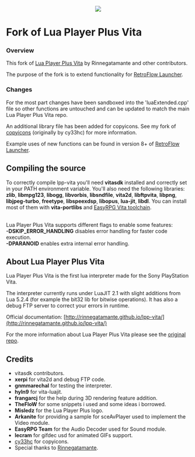 <p align="center">
	<img src="https://github.com/gnmmarechal/lpp-vita/raw/master/banner.png?raw=true"/>
</p>

# Fork of Lua Player Plus Vita 

### Overview
This fork of [Lua Player Plus Vita](https://github.com/Rinnegatamante/lpp-vita) by Rinnegatamante and other contributors.

The purpose of the fork is to extend functionality for [RetroFlow Launcher](https://github.com/jimbob4000/RetroFlow-Launcher).

### Changes
For the most part changes have been sandboxed into the 'luaExtended.cpp' file so other functions are untouched and can be updated to match the main Lua Player Plus Vita repo.

An additional library file has been added for copyicons. See my fork of [copyicons](https://github.com/jimbob4000/copyicons) (originally by cy33hc) for more information.

Example uses of new functions can be found in version 8+ of [RetroFlow Launcher](https://github.com/jimbob4000/RetroFlow-Launcher).

## Compiling the source

To correctly compile lpp-vita you'll need **vitasdk** installed and correctly set in your PATH environment variable. You'll also need the following libraries: **zlib**, **libmpg123**, **libogg**, **libvorbis**, **libsndfile**, **vita2d**, 
**libftpvita**, **libpng**, **libjpeg-turbo**, **freetype**, **libspeexdsp**, **libopus**, **lua-jit**, **libdl**. You can install most of them with **vita-portlibs** and [EasyRPG Vita toolchain](https://ci.easyrpg.org/view/Toolchains/job/toolchain-vita/).<br><br>

Lua Player Plus Vita supports different flags to enable some features:<br>
**-DSKIP_ERROR_HANDLING** disables error handling for faster code execution.<br>
**-DPARANOID** enables extra internal error handling.<br>

## About Lua Player Plus Vita 
Lua Player Plus Vita is the first lua interpreter made for the Sony PlayStation Vita.

The interpreter currently runs under LuaJIT 2.1 with slight additions from Lua 5.2.4 (for example the bit32 lib for bitwise operations). It has also a debug FTP server to correct your errors in runtime.

Official documentation: [http://rinnegatamante.github.io/lpp-vita/](http://rinnegatamante.github.io/lpp-vita/)

For the more information about Lua Player Plus Vita please see the [original repo](https://github.com/Rinnegatamante/lpp-vita).

## Credits
* vitasdk contributors.
* **xerpi** for vita2d and debug FTP code.
* **gnmmarechal** for testing the interpreter.
* **hyln9** for vita-luajit.
* **frangarcj** for the help during 3D rendering feature addition.
* **TheFloW** for some snippets i used and some ideas i borrowed.
* **Misledz** for the Lua Player Plus logo.
* **Arkanite** for providing a sample for sceAvPlayer used to implement the Video module.
* **EasyRPG Team** for the Audio Decoder used for Sound module.
* **lecram** for gifdec usd for animated GIFs support.
* [cy33hc](https://github.com/cy33hc) for copyicons.
* Special thanks to [Rinnegatamante](https://github.com/Rinnegatamante).